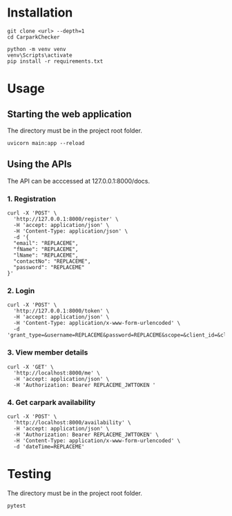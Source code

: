 # Installation

```
git clone <url> --depth=1
cd CarparkChecker

python -m venv venv 
venv\Scripts\activate
pip install -r requirements.txt
```

# Usage
## Starting the web application
The directory must be in the project root folder. 

```
uvicorn main:app --reload
```

## Using the APIs 
The API can be acccessed at 127.0.0.1:8000/docs. 

### 1. Registration

```
curl -X 'POST' \
  'http://127.0.0.1:8000/register' \
  -H 'accept: application/json' \
  -H 'Content-Type: application/json' \
  -d '{
  "email": "REPLACEME",
  "fName": "REPLACEME",
  "lName": "REPLACEME",
  "contactNo": "REPLACEME",
  "password": "REPLACEME"
}'
```

### 2. Login 
```
curl -X 'POST' \
  'http://127.0.0.1:8000/token' \
  -H 'accept: application/json' \
  -H 'Content-Type: application/x-www-form-urlencoded' \
  -d 'grant_type=&username=REPLACEME&password=REPLACEME&scope=&client_id=&client_secret='
```

### 3. View member details
```
curl -X 'GET' \
  'http://localhost:8000/me' \
  -H 'accept: application/json' \
  -H 'Authorization: Bearer REPLACEME_JWTTOKEN '
```

### 4. Get carpark availability 
```
curl -X 'POST' \
  'http://localhost:8000/availability' \
  -H 'accept: application/json' \
  -H 'Authorization: Bearer REPLACEME_JWTTOKEN' \
  -H 'Content-Type: application/x-www-form-urlencoded' \
  -d 'dateTime=REPLACEME'
```

# Testing 
The directory must be in the project root folder. 

```
pytest
```


